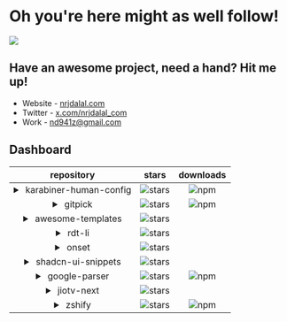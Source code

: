 # Oh you're here might as well follow!

![](https://rdt.li/gh-nrjdalal-visits)

## Have an awesome project, need a hand? Hit me up!

- Website - [nrjdalal.com](https://rdt.li/gh2nrjdalal)
- Twitter - [x.com/nrjdalal_com](https://rdt.li/x-nrjdalal)
- Work - [nd941z@gmail.com](mailto:nd941z@gmail.com)

## Dashboard

|                                  repository                                  |                                                  stars                                                  |                                        downloads                                        |
| :--------------------------------------------------------------------------: | :-----------------------------------------------------------------------------------------------------: | :-------------------------------------------------------------------------------------: |
| <details><summary>&nbsp;karabiner-human-config</summary>2025-02-07</details> | ![stars](https://img.shields.io/github/stars/nrjdalal/karabiner-human-config?label=&style=&color=white) | ![npm](https://img.shields.io/npm/dt/karabiner-human-config?label=&style=&color=white)  |
|        <details><summary>&nbsp;gitpick</summary>2025-01-15</details>         |        ![stars](https://img.shields.io/github/stars/nrjdalal/gitpick?label=&style=&color=white)         |         ![npm](https://img.shields.io/npm/dt/gitpick?label=&style=&color=white)         |
|   <details><summary>&nbsp;awesome-templates</summary>2025-01-15</details>    |   ![stars](https://img.shields.io/github/stars/nrjdalal/awesome-templates?label=&style=&color=white)    |                                                                                         |
|         <details><summary>&nbsp;rdt-li</summary>2023-11-05</details>         |         ![stars](https://img.shields.io/github/stars/nrjdalal/rdt-li?label=&style=&color=white)         |                                                                                         |
|         <details><summary>&nbsp;onset</summary>2023-11-02</details>          |         ![stars](https://img.shields.io/github/stars/nrjdalal/onset?label=&style=&color=white)          |                                                                                         |
|   <details><summary>&nbsp;shadcn-ui-snippets</summary>2023-10-27</details>   |   ![stars](https://img.shields.io/github/stars/nrjdalal/shadcn-ui-snippets?label=&style=&color=white)   |                                                                                         |
|     <details><summary>&nbsp;google-parser</summary>2023-06-14</details>      |     ![stars](https://img.shields.io/github/stars/nrjdalal/google-parser?label=&style=&color=white)      | ![npm](https://img.shields.io/npm/dt/@nrjdalal/google-parser?label=&style=&color=white) |
|       <details><summary>&nbsp;jiotv-next</summary>2022-08-28</details>       |       ![stars](https://img.shields.io/github/stars/nrjdalal/JioTV-Next?label=&style=&color=white)       |                                                                                         |
|         <details><summary>&nbsp;zshify</summary>2021-05-11</details>         |         ![stars](https://img.shields.io/github/stars/nrjdalal/zshify?label=&style=&color=white)         |         ![npm](https://img.shields.io/npm/dt/zshify?label=&style=&color=white)          |
